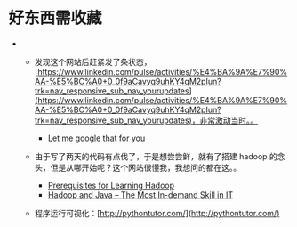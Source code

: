 # 好东西需收藏

* [2015-12-18]:发现了三个不错的网站，
   * 发现这个网站后赶紧发了条状态，[https://www.linkedin.com/pulse/activities/%E4%BA%9A%E7%90%AA-%E5%BC%A0+0_0f9aCavyq9uhKY4qM2pIun?trk=nav_responsive_sub_nav_yourupdates](https://www.linkedin.com/pulse/activities/%E4%BA%9A%E7%90%AA-%E5%BC%A0+0_0f9aCavyq9uhKY4qM2pIun?trk=nav_responsive_sub_nav_yourupdates)，非常激动当时。。 
     * [Let me google that for you](http://lmgtfy.com/)

   * 由于写了两天的代码有点伐了，于是想尝尝鲜，就有了搭建 hadoop 的念头，但是从哪开始呢？这个网站很懂我，我想问的都在这。。
     * [Prerequisites for Learning Hadoop](http://saphanatutorial.com/prerequisites-for-learning-hadoop/)
     * [Hadoop and Java – The Most In-demand Skill in IT](http://saphanatutorial.com/hadoop-and-java-prerequisites-tutorial-and-examples/)
   * 程序运行可视化：[http://pythontutor.com/](http://pythontutor.com/)
